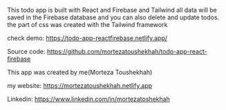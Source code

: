 This todo app is built with React and Firebase and Tailwind
all data will be saved in the Firebase database and you can also delete and update todos.
the part of css was created with the Tailwind framework

check demo: https://todo-app-reactfirebase.netlify.app/

Source code: https://github.com/mortezatoushekhah/todo-app-react-firebase

This app was created by me(Morteza Toushekhah) 

my website: https://mortezatoushekhah.netlify.app 

Linkedin: https://www.linkedin.com/in/mortezatoshekhah

